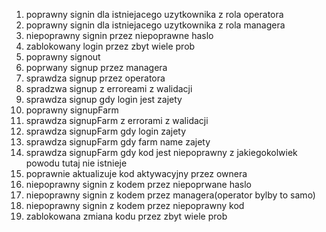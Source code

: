 1. poprawny signin dla istniejacego uzytkownika z rola operatora
2. poprawny signin dla istniejacego uzytkownika z rola managera
3. niepoprawny signin przez niepoprawne haslo
4. zablokowany login przez zbyt wiele prob
5. poprawny signout
6. poprwany signup przez managera
7. sprawdza signup przez operatora
8. spradzwa signup z erroreami z walidacji
9. sprawdza signup gdy login jest zajety
10. poprawny signupFarm
11. sprawdza signupFarm z errorami z walidacji
12. sprawdza signupFarm gdy login zajety
13. sprawdza signupFarm gdy farm name zajety
14. sprawdza signupFarm gdy kod jest niepoprawny z jakiegokolwiek powodu tutaj nie istnieje
15. poprawnie aktualizuje kod aktywacyjny przez ownera
16. niepoprawny signin z kodem przez niepoprwane haslo
17. niepoprawny signin z kodem przez managera(operator bylby to samo)
18. niepoprawny signin z kodem przez niepoprawny kod
19. zablokowana zmiana kodu przez zbyt wiele prob
